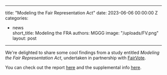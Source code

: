 ---
 title: "Modeling the Fair Representation Act"
 date: 2023-06-06 00:00:00 Z
 categories:
 - news  
 short_title: Modeling the FRA
 authors: MGGG
 image: "/uploads/FV.png"
 layout: post
 ---
 
 We're delighted to share some cool findings from a study entitled *Modeling the Fair Representation Act*, undertaken in 
 partnership with [FairVote](https://fairvote.org).
 
 You can check out the report [here](https://mggg.org/FRA-Report) and the supplemental info [here](https://mggg.org/FRA-Supplement).